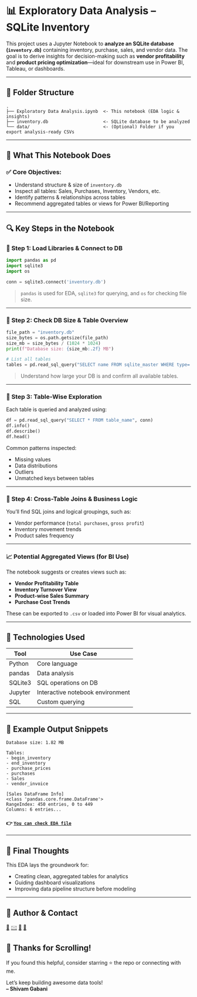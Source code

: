 
# 📊 Exploratory Data Analysis – SQLite Inventory

This project uses a Jupyter Notebook to **analyze an SQLite database (`inventory.db`)** containing inventory, purchase, sales, and vendor data. The goal is to derive insights for decision-making such as **vendor profitability** and **product pricing optimization**—ideal for downstream use in Power BI, Tableau, or dashboards.

---

## 📁 Folder Structure

```plaintext
.
├── Exploratory Data Analysis.ipynb  <- This notebook (EDA logic & insights)
├── inventory.db                     <- SQLite database to be analyzed
└── data/                            <- (Optional) Folder if you export analysis-ready CSVs
```

---

## 🧠 What This Notebook Does

### ✅ Core Objectives:
- Understand structure & size of `inventory.db`
- Inspect all tables: Sales, Purchases, Inventory, Vendors, etc.
- Identify patterns & relationships across tables
- Recommend aggregated tables or views for Power BI/Reporting

---

## 🔍 Key Steps in the Notebook

### 🔹 Step 1: Load Libraries & Connect to DB

```python
import pandas as pd
import sqlite3
import os

conn = sqlite3.connect('inventory.db')
```

> `pandas` is used for EDA, `sqlite3` for querying, and `os` for checking file size.

---

### 🔹 Step 2: Check DB Size & Table Overview

```python
file_path = "inventory.db"
size_bytes = os.path.getsize(file_path)
size_mb = size_bytes / (1024 * 1024)
print(f"Database size: {size_mb:.2f} MB")

# List all tables
tables = pd.read_sql_query("SELECT name FROM sqlite_master WHERE type='table'", conn)
```

> Understand how large your DB is and confirm all available tables.

---

### 🔹 Step 3: Table-Wise Exploration

Each table is queried and analyzed using:

```python
df = pd.read_sql_query("SELECT * FROM table_name", conn)
df.info()
df.describe()
df.head()
```

Common patterns inspected:
- Missing values
- Data distributions
- Outliers
- Unmatched keys between tables

---

### 🔹 Step 4: Cross-Table Joins & Business Logic

You’ll find SQL joins and logical groupings, such as:
- Vendor performance (`total purchases`, `gross profit`)
- Inventory movement trends
- Product sales frequency

---

### 📈 Potential Aggregated Views (for BI Use)

The notebook suggests or creates views such as:
- **Vendor Profitability Table**
- **Inventory Turnover View**
- **Product-wise Sales Summary**
- **Purchase Cost Trends**

These can be exported to `.csv` or loaded into Power BI for visual analytics.

---

## 🔧 Technologies Used

| Tool         | Use Case                          |
|--------------|-----------------------------------|
| Python       | Core language                     |
| pandas       | Data analysis                     |
| SQLite3      | SQL operations on DB              |
| Jupyter      | Interactive notebook environment  |
| SQL          | Custom querying                   |

---

## 📝 Example Output Snippets

```
Database size: 1.82 MB

Tables:
- begin_inventory
- end_inventory
- purchase_prices
- purchases
- Sales
- vendor_invoice

[Sales DataFrame Info]
<class 'pandas.core.frame.DataFrame'>
RangeIndex: 450 entries, 0 to 449
Columns: 6 entries...
```

#### 👉 [`You can check EDA file`](Explaratory%20Data%20Analysis.ipynb)

---

## 📌 Final Thoughts

This EDA lays the groundwork for:
- Creating clean, aggregated tables for analytics
- Guiding dashboard visualizations
- Improving data pipeline structure before modeling

---
## 👤 Author & Contact

  [👤](https://shivs0147.github.io/my-portfolio/)
  [🖂](https://mail.google.com/mail/?view=cm&to=shivamgabani.744@outlook.com)
  [💬](https://www.linkedin.com/in/shivam-gabani-38192a36b/details/contact-info/)
  [📍](https://maps.app.goo.gl/JuFWwCt8ZEjvE5cE7)

## 🙌 Thanks for Scrolling!
If you found this helpful, consider starring ⭐ the repo or connecting with me.

Let’s keep building awesome data tools!  
**– Shivam Gabani**


